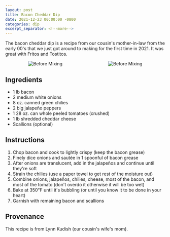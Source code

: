 ```yaml
---
layout: post
title: Bacon Cheddar Dip
date: 2021-12-23 00:00:00 -0800
categories: dip
excerpt_separator: <!--more-->
---
```

The bacon cheddar dip is a recipe from our cousin's mother-in-law from the early
00's that we just got around to making for the first time in 2021. It was great
with Fritos and Tostitos.

<div style="overflow: hidden; display: flex; justify-content:space-around;">
    <img alt="Before Mixing"
        src="{{ site.baseurl }}/img/bacon-cheddar-dip/unmixed.jpg"
        style="max-height: 300px;"
    />
    <img alt="Before Mixing"
        src="{{ site.baseurl }}/img/bacon-cheddar-dip/baking.jpg"
        style="max-height: 300px;"
    />
</div>
<!--more-->

## Ingredients

- 1 lb bacon
- 2 medium white onions
- 8 oz. canned green chilies
- 2 big jalapeño peppers
- 1 28 oz. can whole peeled tomatoes (crushed)
- 1 lb shredded cheddar cheese
- Scallions (optional)

## Instructions

1. Chop bacon and cook to lightly crispy (keep the bacon grease)
2. Finely dice onions and sautée in 1 spoonful of bacon grease
3. After onions are translucent, add in the jalapeños and continue until they're soft
3. Strain the chilies (use a paper towel to get rest of the moisture out)
4. Combine onions, jalapeños, chilies, cheese, most of the bacon, and most of the tomato (don't overdo it otherwise it will be too wet)
5. Bake at 350℉ until it's bubbling (or until you know it to be done in your heart)
6. Garnish with remaining bacon and scallions

## Provenance

This recipe is from Lynn Kudish (our cousin's wife's mom).

